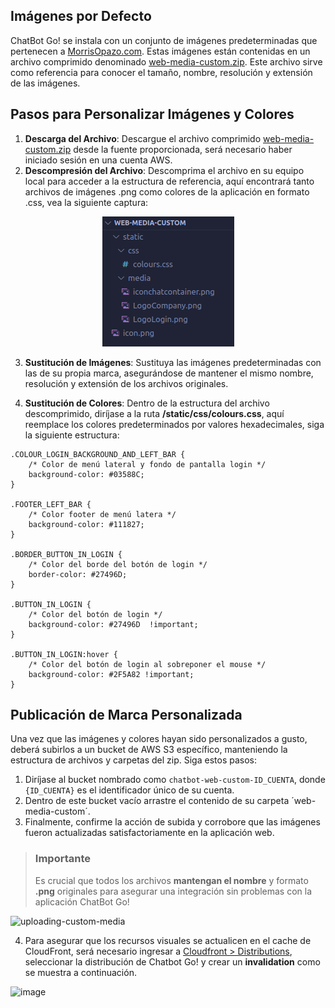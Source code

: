 ## Imágenes por Defecto

ChatBot Go! se instala con un conjunto de imágenes predeterminadas que pertenecen a [MorrisOpazo.com](MorrisOpazo.com). Estas imágenes están contenidas en un archivo comprimido denominado [web-media-custom.zip](https://mo-chat-go-artifacts-905418032146.s3.amazonaws.com/web-media-custom/web-media-custom.zip). Este archivo sirve como referencia para conocer el tamaño, nombre, resolución y extensión de las imágenes.

## Pasos para Personalizar Imágenes y Colores
1. **Descarga del Archivo**: Descargue el archivo comprimido [web-media-custom.zip](https://mo-chat-go-artifacts-905418032146.s3.amazonaws.com/web-media-custom/web-media-custom.zip) desde la fuente proporcionada, será necesario haber iniciado sesión en una cuenta AWS.
2. **Descompresión del Archivo**: Descomprima el archivo en su equipo local para acceder a la estructura de referencia, aquí encontrará tanto archivos de imágenes .png como colores de la aplicación en formato .css, vea la siguiente captura:
<p align="center">
  <img src="../assets/media_structure.png" />
</p>

3. **Sustitución de Imágenes**: Sustituya las imágenes predeterminadas con las de su propia marca, asegurándose de mantener el mismo nombre, resolución y extensión de los archivos originales.

4. **Sustitución de Colores**: Dentro de la estructura del archivo descomprimido, diríjase a la ruta **/static/css/colours.css**, aquí reemplace los colores predeterminados por valores hexadecimales, siga la siguiente estructura:
```
.COLOUR_LOGIN_BACKGROUND_AND_LEFT_BAR {
    /* Color de menú lateral y fondo de pantalla login */
    background-color: #03588C;
}

.FOOTER_LEFT_BAR {
    /* Color footer de menú latera */
    background-color: #111827;
}

.BORDER_BUTTON_IN_LOGIN {
    /* Color del borde del botón de login */
    border-color: #27496D;
}

.BUTTON_IN_LOGIN {
    /* Color del botón de login */
    background-color: #27496D  !important;
}

.BUTTON_IN_LOGIN:hover {
    /* Color del botón de login al sobreponer el mouse */
    background-color: #2F5A82 !important;
}
```

## Publicación de Marca Personalizada
Una vez que las imágenes y colores hayan sido personalizados a gusto, deberá subirlos a un bucket de AWS S3 específico, manteniendo la estructura de archivos y carpetas del zip. Siga estos pasos:

1. Diríjase al bucket nombrado como `chatbot-web-custom-ID_CUENTA`, donde `{ID_CUENTA}` es el identificador único de su cuenta.
2. Dentro de este bucket vacío arrastre el contenido de su carpeta ´web-media-custom´.
3. Finalmente, confirme la acción de subida y corrobore que las imágenes fueron actualizadas satisfactoriamente en la aplicación web.

> ### Importante
> Es crucial que todos los archivos **mantengan el nombre** y formato **.png** originales para asegurar una integración sin problemas con la aplicación ChatBot Go!

![uploading-custom-media](https://github.com/morrisopazo/chatbot-go-docs/assets/53320265/54568bda-40d8-48be-829b-2a304318b82a)

4. Para asegurar que los recursos visuales se actualicen en el cache de CloudFront, será necesario ingresar a [Cloudfront > Distributions](https://us-east-1.console.aws.amazon.com/cloudfront/v4/home?region=us-east-1#/distributions), seleccionar la distribución de Chatbot Go! y crear un **invalidation** como se muestra a continuación.

![image](https://github.com/user-attachments/assets/65f7f2b9-8cc1-4033-b3a3-811379f73425)